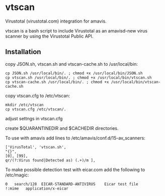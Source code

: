# vtscan
Virustotal (virustotal.com) integration for amavis.

vtscan is a bash script to include Virustotal as an amavisd-new virus scanner by using the Virustotal Public API.

## Installation
copy JSON.sh, vtscan.sh and vtscan-cache.sh to /usr/local/bin:


```
cp JSON.sh /usr/local/bin/. ; chmod +x /usr/local/bin/JSON.sh 
cp vtscan.sh /usr/local/bin/. ; chmod +x /usr/local/bin/vtscan.sh
cp vtscan-cache.sh /usr/local/bin/. ; chmod +x /usr/local/bin/vtscan-cache.sh
```

copy vtscan.cfg to /etc/vtscan:
```
mkdir /etc/vtscan
cp vtscan.cfg /etc/vtscan/.
```

adjust settngs in vtscan.cfg

create $QUARANTINEDIR and $CACHEDIR directories.

To use with amavis add lines to /etc/amavis/conf.d/15-av_scanners:

```
['VirusTotal', 'vtscan.sh',
"{}",
[0], [99],
qr/(?:Virus found|Detected as) (.+)/m ],
```

To make possible detection test with eicar.com
add the following to /etc/magic:
```
0	search/128	EICAR-STANDARD-ANTIVIRUS	Eicar test file
!:mime   application/x-eicar
```

